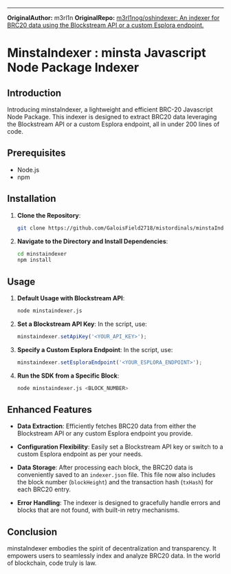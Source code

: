 ---

**OriginalAuthor:** m3rl1n
 **OriginalRepo:** [m3rl1nog/oshindexer: An indexer for BRC20 data using the Blockstream API or a custom Esplora endpoint.](https://github.com/m3rl1nog/oshindexer)

# MinstaIndexer : minsta Javascript Node Package Indexer


## Introduction

Introducing minstaIndexer, a lightweight and efficient BRC-20 Javascript Node Package. This indexer is designed to extract BRC20 data leveraging the Blockstream API or a custom Esplora endpoint, all in under 200 lines of code.

## Prerequisites

- Node.js
- npm

## Installation

1. **Clone the Repository**:
   ```bash
   git clone https://github.com/GaloisField2718/mistordinals/minstaIndexer.git
   ```

2. **Navigate to the Directory and Install Dependencies**:
   ```bash
   cd minstaindexer
   npm install
   ```

## Usage

1. **Default Usage with Blockstream API**:
   ```bash
   node minstaindexer.js
   ```

2. **Set a Blockstream API Key**:
   In the script, use:
   ```javascript
   minstaindexer.setApiKey('<YOUR_API_KEY>');
   ```

3. **Specify a Custom Esplora Endpoint**:
   In the script, use:
   ```javascript
   minstaindexer.setEsploraEndpoint('<YOUR_ESPLORA_ENDPOINT>');
   ```

4. **Run the SDK from a Specific Block**:
   ```bash
   node minstaindexer.js <BLOCK_NUMBER>
   ```

## Enhanced Features

- **Data Extraction**: Efficiently fetches BRC20 data from either the Blockstream API or any custom Esplora endpoint you provide.
  
- **Configuration Flexibility**: Easily set a Blockstream API key or switch to a custom Esplora endpoint as per your needs.
  
- **Data Storage**: After processing each block, the BRC20 data is conveniently saved to an `indexer.json` file. This file now also includes the block number (`blockHeight`) and the transaction hash (`txHash`) for each BRC20 entry.
  
- **Error Handling**: The indexer is designed to gracefully handle errors and blocks that are not found, with built-in retry mechanisms.

## Conclusion

minstaIndexer embodies the spirit of decentralization and transparency. It empowers users to seamlessly index and analyze BRC20 data. In the world of blockchain, code truly is law.
